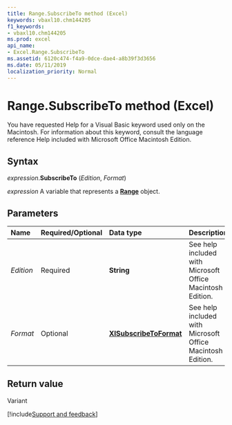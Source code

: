 ```yaml
---
title: Range.SubscribeTo method (Excel)
keywords: vbaxl10.chm144205
f1_keywords:
- vbaxl10.chm144205
ms.prod: excel
api_name:
- Excel.Range.SubscribeTo
ms.assetid: 6120c474-f4a9-0dce-dae4-a8b39f3d3656
ms.date: 05/11/2019
localization_priority: Normal
---
```



# Range.SubscribeTo method (Excel)

You have requested Help for a Visual Basic keyword used only on the Macintosh. For information about this keyword, consult the language reference Help included with Microsoft Office Macintosh Edition.


## Syntax

_expression_.**SubscribeTo** (_Edition_, _Format_)

_expression_ A variable that represents a **[Range](excel.range(object).md)** object.


## Parameters

|Name|Required/Optional|Data type|Description|
|:-----|:-----|:-----|:-----|
| _Edition_|Required| **String**|See help included with Microsoft Office Macintosh Edition.|
| _Format_|Optional| **[XlSubscribeToFormat](excel.xlsubscribetoformat.md)**|See help included with Microsoft Office Macintosh Edition.|

## Return value

Variant




[!include[Support and feedback](~/includes/feedback-boilerplate.md)]